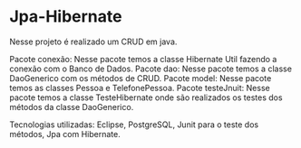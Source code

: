 # Jpa-Hibernate

Nesse projeto é realizado um CRUD em java.

Pacote conexão: Nesse pacote temos a classe Hibernate Util fazendo a conexão com o Banco de Dados.
Pacote dao: Nesse pacote temos a classe DaoGenerico com os métodos de CRUD.
Pacote model: Nesse pacote temos as classes Pessoa e TelefonePessoa.
Pacote testeJnuit: Nesse pacote temos a classe TesteHibernate onde são realizados os testes dos métodos da classe DaoGenerico.

Tecnologias utilizadas: Eclipse, PostgreSQL, Junit para o teste dos métodos, Jpa com Hibernate.
 
